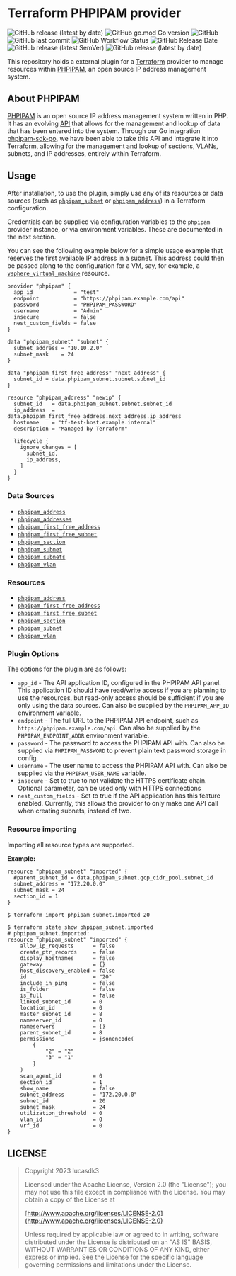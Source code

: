 # Terraform PHPIPAM provider

![GitHub release (latest by date)](https://img.shields.io/github/v/release/lucasdk3/terraform-provider-phpipam?color=gr&label=version&style=flat-square&logo=terraform) ![GitHub go.mod Go version](https://img.shields.io/github/go-mod/go-version/lucasdk3/terraform-provider-phpipam?style=flat-square&logo=go) ![GitHub](https://img.shields.io/github/license/lucasdk3/terraform-provider-phpipam?color=orange&logo=apache&style=flat-square) ![GitHub last commit](https://img.shields.io/github/last-commit/lucasdk3/terraform-provider-phpipam?style=flat-square&logo=github) ![GitHub Workflow Status](https://img.shields.io/github/actions/workflow/status/lucasdk3/terraform-provider-phpipam/go.yml?style=flat-square&logo=github) ![GitHub Release Date](https://img.shields.io/github/release-date/lucasdk3/terraform-provider-phpipam?style=flat-square&logo=github) ![GitHub release (latest SemVer)](https://img.shields.io/github/v/release/lucasdk3/terraform-provider-phpipam?color=blueviolet&style=flat-square&logo=github) ![GitHub release (latest by date)](https://img.shields.io/github/downloads/lucasdk3/terraform-provider-phpipam/latest/total?style=flat-square&color=informational&logo=github)

This repository holds a external plugin for a [Terraform][1] provider to manage
resources within [PHPIPAM][2], an open source IP address management system.

[1]: https://www.terraform.io/
[2]: https://phpipam.net/

## About PHPIPAM

[PHPIPAM][2] is an open source IP address management system written in PHP. It
has an evolving [API][3] that allows for the management and lookup of data that
has been entered into the system. Through our Go integration
[phpipam-sdk-go][4], we have been able to take this API and integrate it into
Terraform, allowing for the management and lookup of sections, VLANs, subnets,
and IP addresses, entirely within Terraform.

[3]: https://phpipam.net/api/api_documentation/
[4]: https://github.com/lucasdk3/phpipam-sdk-go

## Usage

After installation, to use the plugin, simply use any of its resources or data
sources (such as [`phpipam_subnet`](./resources/subnet.md) or
[`phpipam_address`](./data-sources/address.md)) in a Terraform configuration.

Credentials can be supplied via configuration variables to the `phpipam`
provider instance, or via environment variables. These are documented in the
next section.

You can see the following example below for a simple usage example that reserves
the first available IP address in a subnet. This address could then be passed
along to the configuration for a VM, say, for example, a
[`vsphere_virtual_machine`][7] resource.

[7]: https://www.terraform.io/docs/providers/vsphere/r/virtual_machine.html

```hcl
provider "phpipam" {
  app_id             = "test"
  endpoint           = "https://phpipam.example.com/api"
  password           = "PHPIPAM_PASSWORD"
  username           = "Admin"
  insecure           = false
  nest_custom_fields = false
}

data "phpipam_subnet" "subnet" {
  subnet_address = "10.10.2.0"
  subnet_mask    = 24
}

data "phpipam_first_free_address" "next_address" {
  subnet_id = data.phpipam_subnet.subnet.subnet_id
}

resource "phpipam_address" "newip" {
  subnet_id   = data.phpipam_subnet.subnet.subnet_id
  ip_address  = data.phpipam_first_free_address.next_address.ip_address
  hostname    = "tf-test-host.example.internal"
  description = "Managed by Terraform"

  lifecycle {
    ignore_changes = [
      subnet_id,
      ip_address,
    ]
  }
}
```

### Data Sources

- [`phpipam_address`](./data-sources/address.md)
- [`phpipam_addresses`](./data-sources/addresses.md)
- [`phpipam_first_free_address`](./data-sources/first_free_address.md)
- [`phpipam_first_free_subnet`](./data-sources/first_free_subnet.md)
- [`phpipam_section`](./data-sources/section.md)
- [`phpipam_subnet`](./data-sources/subnet.md)
- [`phpipam_subnets`](./data-sources/subnets.md)
- [`phpipam_vlan`](./data-sources/vlan.md)

### Resources

- [`phpipam_address`](./resources/address.md)
- [`phpipam_first_free_address`](./resources/first_free_address.md)
- [`phpipam_first_free_subnet`](./resources/first_free_subnet.md)
- [`phpipam_section`](./resources/section.md)
- [`phpipam_subnet`](./resources/subnet.md)
- [`phpipam_vlan`](./resources/vlan.md)

### Plugin Options

The options for the plugin are as follows:

- `app_id` - The API application ID, configured in the PHPIPAM API panel. This
   application ID should have read/write access if you are planning to use the
   resources, but read-only access should be sufficient if you are only using
   the data sources. Can also be supplied by the `PHPIPAM_APP_ID` environment
   variable.
- `endpoint` - The full URL to the PHPIPAM API endpoint, such as
  `https://phpipam.example.com/api`. Can also be supplied by the
  `PHPIPAM_ENDPOINT_ADDR` environment variable.
- `password` - The password to access the PHPIPAM API with. Can also be
  supplied via `PHPIPAM_PASSWORD` to prevent plain text password storage in
  config.
- `username` - The user name to access the PHPIPAM API with. Can also be
  supplied via the `PHPIPAM_USER_NAME` variable.
- `insecure` - Set to true to not validate the HTTPS certificate chain.
   Optional parameter, can be used only with HTTPS connections
- `nest_custom_fields` - Set to true if the API application has this feature
   enabled. Currently, this allows the provider to only make one API call when
   creating subnets, instead of two.

### Resource importing

Importing all resource types are supported.

**Example:**

```hcl
resource "phpipam_subnet" "imported" {
  #parent_subnet_id = data.phpipam_subnet.gcp_cidr_pool.subnet_id
  subnet_address = "172.20.0.0"
  subnet_mask = 24
  section_id = 1
}
```

```ShellSession
$ terraform import phpipam_subnet.imported 20

$ terraform state show phpipam_subnet.imported
# phpipam_subnet.imported:
resource "phpipam_subnet" "imported" {
    allow_ip_requests      = false
    create_ptr_records     = false
    display_hostnames      = false
    gateway                = {}
    host_discovery_enabled = false
    id                     = "20"
    include_in_ping        = false
    is_folder              = false
    is_full                = false
    linked_subnet_id       = 0
    location_id            = 0
    master_subnet_id       = 8
    nameserver_id          = 0
    nameservers            = {}
    parent_subnet_id       = 8
    permissions            = jsonencode(
        {
            "2" = "2"
            "3" = "1"
        }
    )
    scan_agent_id          = 0
    section_id             = 1
    show_name              = false
    subnet_address         = "172.20.0.0"
    subnet_id              = 20
    subnet_mask            = 24
    utilization_threshold  = 0
    vlan_id                = 0
    vrf_id                 = 0
}
```

## LICENSE

> Copyright 2023 lucasdk3
>
> Licensed under the Apache License, Version 2.0 (the "License");
> you may not use this file except in compliance with the License.
> You may obtain a copy of the License at
>
> [http://www.apache.org/licenses/LICENSE-2.0](http://www.apache.org/licenses/LICENSE-2.0)
>
> Unless required by applicable law or agreed to in writing, software
> distributed under the License is distributed on an "AS IS" BASIS,
> WITHOUT WARRANTIES OR CONDITIONS OF ANY KIND, either express or implied.
> See the License for the specific language governing permissions and
> limitations under the License.
